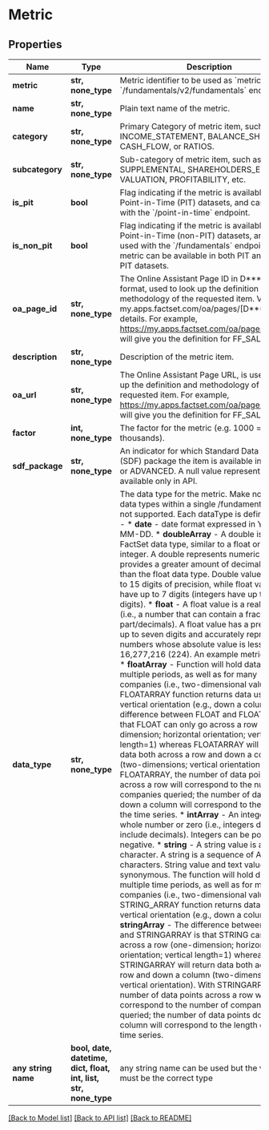 # Metric


## Properties
Name | Type | Description | Notes
------------ | ------------- | ------------- | -------------
**metric** | **str, none_type** | Metric identifier to be used as &#x60;metrics&#x60; input in &#x60;/fundamentals/v2/fundamentals&#x60; endpoint. | [optional] 
**name** | **str, none_type** | Plain text name of the metric. | [optional] 
**category** | **str, none_type** | Primary Category of metric item, such as, INCOME_STATEMENT, BALANCE_SHEET, CASH_FLOW, or RATIOS. | [optional] 
**subcategory** | **str, none_type** | Sub-category of metric item, such as ASSETS, SUPPLEMENTAL, SHAREHOLDERS_EQUITY, VALUATION, PROFITABILITY, etc. | [optional] 
**is_pit** | **bool** | Flag indicating if the metric is available in Point-in-Time (PIT) datasets, and can be used with the &#x60;/point-in-time&#x60; endpoint. | [optional] 
**is_non_pit** | **bool** | Flag indicating if the metric is available in non-Point-in-Time (non-PIT) datasets, and can be used with the &#x60;/fundamentals&#x60; endpoint. A metric can be available in both PIT and non-PIT datasets. | [optional] 
**oa_page_id** | **str, none_type** | The Online Assistant Page ID in D***** format, used to look up the definition and methodology of the requested item. Visit my.apps.factset.com/oa/pages/[D*****] for details. For example, https://my.apps.factset.com/oa/pages/D10585 will give you the definition for FF_SALES. | [optional] 
**description** | **str, none_type** | Description of the metric item. | [optional] 
**oa_url** | **str, none_type** | The Online Assistant Page URL, is used to look up the definition and methodology of the requested item. For example, https://my.apps.factset.com/oa/pages/D10585 will give you the definition for FF_SALES. | [optional] 
**factor** | **int, none_type** | The factor for the metric (e.g. 1000 &#x3D; thousands). | [optional] 
**sdf_package** | **str, none_type** | An indicator for which Standard Data Feed (SDF) package the item is available in - BASIC or ADVANCED. A null value represents items available only in API. | [optional] 
**data_type** | **str, none_type** | The data type for the metric. Make note, mixing data types within a single /fundamentals API is not supported. Each dataType is defined below -   * **date** - date format expressed in YYYY-MM-DD.   * **doubleArray** - A double is a FactSet data type, similar to a float or an integer. A double represents numeric data but provides a greater amount of decimal precision than the float data type. Double values have up to 15 digits of precision, while float values have up to 7 digits (integers have up to 10 digits).   * **float** - A float value is a real number (i.e., a number that can contain a fractional part/decimals). A float value has a precision of up to seven digits and accurately represents numbers whose absolute value is less than 16,277,216 (224). An example metric includes   * **floatArray** - Function will hold data for multiple periods, as well as for many companies (i.e., two-dimensional value). The FLOATARRAY function returns data using a vertical orientation (e.g., down a column). The difference between FLOAT and FLOATARRAY is that FLOAT can only go across a row (one-dimension; horizontal orientation; vertical length&#x3D;1) whereas FLOATARRAY will return data both across a row and down a column (two-dimensions; vertical orientation). With FLOATARRAY, the number of data points across a row will correspond to the number of companies queried; the number of data points down a column will correspond to the length of the time series.   * **intArray** - An integer is a whole number or zero (i.e., integers do not include decimals). Integers can be positive or negative.   * **string** - A string value is an ASCII character. A string is a sequence of ASCII characters. String value and text value are synonymous. The function will hold data for multiple time periods, as well as for many companies (i.e., two-dimensional value). The STRING_ARRAY function returns data using a vertical orientation (e.g., down a column)   * **stringArray** - The difference between STRING and STRINGARRAY is that STRING can only go across a row (one-dimension; horizontal orientation; vertical length&#x3D;1) whereas STRINGARRAY will return data both across a row and down a column (two-dimensions; vertical orientation). With STRINGARRAY, the number of data points across a row will correspond to the number of companies queried; the number of data points down a column will correspond to the length of the time series. | [optional] 
**any string name** | **bool, date, datetime, dict, float, int, list, str, none_type** | any string name can be used but the value must be the correct type | [optional]

[[Back to Model list]](../README.md#documentation-for-models) [[Back to API list]](../README.md#documentation-for-api-endpoints) [[Back to README]](../README.md)


